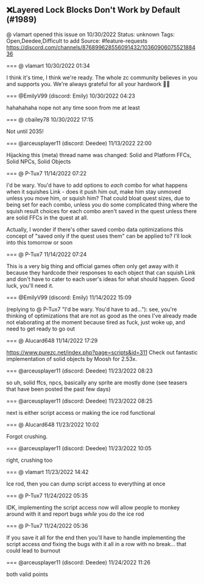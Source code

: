 ## ❌Layered Lock Blocks Don't Work by Default (#1989)
@ vlamart opened this issue on 10/30/2022
Status: unknown
Tags: Open,Deedee,Difficult to add
Source: #feature-requests https://discord.com/channels/876899628556091432/1036090607552188436


=== @ vlamart 10/30/2022 01:34

I think it's time, I think we're ready. The whole zc community believes in you and supports you. We're always grateful for all your hardwork 💚🍪

=== @EmilyV99 (discord: Emily) 10/30/2022 04:23

hahahahaha nope
not any time soon
from me at least

=== @ cbailey78 10/30/2022 17:15

Not until 2035!

=== @arceusplayer11 (discord: Deedee) 11/13/2022 22:00

Hijacking this
(meta) thread name was changed: Solid and Platform FFCs, Solid NPCs, Solid Objects

=== @ P-Tux7 11/14/2022 07:22

I'd be wary. You'd have to add options to *each* combo for what happens when it squishes Link - does it push him out, make him stay unmoved unless you move him, or squish him? That could bloat quest sizes, due to being set for each combo, unless you do some complicated thing where the squish result choices for each combo aren't saved in the quest unless there are solid FFCs in the quest at all.

Actually, I wonder if there's other saved combo data optimizations this concept of "saved only if the quest uses them" can be applied to? I'll look into this tomorrow or soon

=== @ P-Tux7 11/14/2022 07:24

This is a very big thing and official games often only get away with it because they hardcode their responses to each object that can squish Link and don't have to cater to each user's ideas for what should happen. Good luck, you'll need it.

=== @EmilyV99 (discord: Emily) 11/14/2022 15:09

(replying to @ P-Tux7 "I'd be wary. You'd have to ad…"): see, you're thinking of optimizations that are not as good as the ones I've already made
not elaborating at the moment because tired as fuck, just woke up, and need to get ready to go out

=== @ Alucard648 11/14/2022 17:29

https://www.purezc.net/index.php?page=scripts&id=311
Check out fantastic implementation of solid objects by Moosh for 2.53x.

=== @arceusplayer11 (discord: Deedee) 11/23/2022 08:23

so uh, solid ffcs, npcs, basically any sprite are mostly done
(see teasers that have been posted the past few days)

=== @arceusplayer11 (discord: Deedee) 11/23/2022 08:25

next is either script access or making the ice rod functional

=== @ Alucard648 11/23/2022 10:02

Forgot crushing.

=== @arceusplayer11 (discord: Deedee) 11/23/2022 10:05

right, crushing too

=== @ vlamart 11/23/2022 14:42

Ice rod, then you can dump script access to everything at once

=== @ P-Tux7 11/24/2022 05:35

IDK, implementing the script access now will allow people to monkey around with it and report bugs *while* you do the ice rod

=== @ P-Tux7 11/24/2022 05:36

If you save it all for the end then you'll have to handle implementing the script access *and* fixing the bugs with it all in a row with no break... that could lead to burnout

=== @arceusplayer11 (discord: Deedee) 11/24/2022 11:26

both valid points

